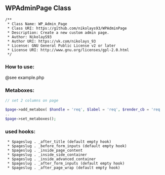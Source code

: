 ## WPAdminPage Class
```
/**
 * Class Name: WP_Admin_Page
 * Class URI: https://github.com/nikolays93/WPAdminPage
 * Description: Create a new custom admin page.
 * Author: NikolayS93
 * Author URI: https://vk.com/nikolays_93
 * License: GNU General Public License v2 or later
 * License URI: http://www.gnu.org/licenses/gpl-2.0.html
 */
```

### How to use: ###
@see example.php

### Metaboxes: ###
```php
// set 2 columns on page

$page->add_metabox( $handle = 'req', $label = 'req', $render_cb = 'req', $position = 'normal', $priority = 'high');
..
$page->set_metaboxes();
```

### used hooks: ###
     * $pageslug . _after_title (default empty hook)
     * $pageslug . _before_form_inputs (default empty hook)
     * $pageslug . _inside_page_content
     * $pageslug . _inside_side_container
     * $pageslug . _inside_advanced_container
     * $pageslug . _after_form_inputs (default empty hook)
     * $pageslug . _after_page_wrap (default empty hook)
